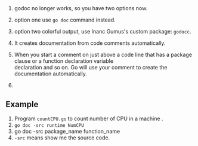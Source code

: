 ## 
1. godoc no longer works, so you have two options now.  
1. option one use `go doc` command instead.    
1. option two colorful output, use Inanc Gumus's custom package: `godocc`.  

1. It creates documentation from code comments automatically.  
1. When you start a comment on just above a code line that has a package clause or a function declaration variable  
declaration and so on. Go will use your comment to create the documentation automatically.   
1. 

## Example   
1. Program `countCPU.go` to count number of CPU in a machine .  
1. `go doc -src runtime NumCPU`  
1. go doc -src package_name function_name     
1. `-src` means show me the source code.  
